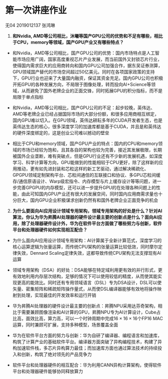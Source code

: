 # 第一次讲座作业

无04  2019012137  张鸿琳

1. **和Nvidia, AMD等公司相比，沐曦等国产GPU公司的优势和不足有哪些，相比于CPU，memory等领域，国产GPU产业又有哪些特点？**

- 和Nvidia，AMD等公司相比，国产GPU公司的优势：国内市场特点是人工智能市场应用广阔，国家高度重视芯片产业发展，而当前国外又封锁芯片行业，使得国内需求巨大的应用商转向和国内GPU公司加强合作，据东吴证券测算，GPU领域国产替代的市场空间超过50亿美元。同时在各项国家政策的支持下，GPU行业也迎来了大量国内融资，保证其资金充足。国内GPU公司也积极开拓GPU的各种发展方向，不局限于图像处理，转而投向AI+Science等领域，从而避免了国外老牌企业的正面交锋，同时拓展GPU的积分指标，而不是局限于单点指标


- 和Nvidia，AMD等公司相比，国产GPU公司的不足：起步较晚，英伟达、AMD等老牌企业已经占据国际市场的大部分份额，和很多应用商相互绑定，国内GPU难以切入。在GPU领域，英伟达耕耘多年的CUDA开发者生态，也是英伟达生态的核心，很多深度学习的加速库都是基于CUDA，并且是和英伟达的硬件深度绑定的，这是创业公司难以撼动的壁垒


- 相比于CPU和memory领域，国产GPU产业的特点：国内的CPU和memory领域的市场已经较为饱和，且其各自的架构也较为完善，接近其发展极限，长期被国外企业垄断，难有突破点，但是GPU行业还有不少新的发展机遇，如深度学习、科学计算等方向，GPU能做到的性能相较于CPU更好，除了这样新的应用推动，更有如先进封装和芯粒这样的新工艺驱动，通过解决稀疏化、GPGPU领域定制架构平台、芯粒间通信的互联接口和协议、多GPU芯粒间缓存/通信原语设计、Warp级宏指令、内存模型与片上缓存设计等等问题，进一步完善GPGPU的内存模型，还可以进一步提升GPU的在处理各种问题上的性能，由此可知国内GPU产业还有很大的发展空间，同时国内应用商需求量也十分巨大，国内GPU企业积极谋求创新仍然有和国外老牌企业正面竞争的机会



2. **为什么要面向AI应用设计领域专用架构，领域专用架构的好处是什么？针对AI算法，你认为华为昇腾AI处理器的硬件设计最主要的创新点是什么？面向AI应用，除了处理器硬件设计外，华为在软件平台方面做了哪些努力与创新，软件平台和处理器硬件如何实现相互配合？**

- 为什么面向AI应用设计领域专用架构：AI计算属于全新计算范式，深度学习的核心运算逻辑为张量运算，而传统CPU架构的张量运算比较低效，同时摩尔定律失效，Dennard Scaling定律失效，这都导致传统CPU架构无法支撑现有AI运算

- 领域专用架构（DSA）的好处：DSA能够在特定域利用更有效的并行形式，更有效地利用内存层次结构，足够的情况下可以使用较低的精度，从而使其能实现更高的能效比。同时还有专用领域语言（DSL）专为DSA设计，DSL可以使矢量、密集矩阵和稀疏矩阵操作量式，从而使DSL编译器能够有效地将操作映射到处理，实现最佳的开发效率和运行开销

- 华为昇腾AI处理器的硬件设计最主要的创新点：昇腾NPU采用达芬奇架构，相比于需要兼顾图像渲染和AI计算的GPU，昇腾NPU专为AI计算设计，Cube占比高，面效比高，算力高，可以一个时钟周期中完成$16\times16\times16$个FP16 MAC运算，同时兼顾可扩展，支持多种模型，场景覆盖全面

- 华为在软件平台方面的努力与创新：华为自研了编译器、编程语言和加速库，构筑了计算产业的基础软件平台。编译器方面突破了异构编程技术，构建了异构加速软件栈，多芯片异构算力最佳；而加速库方面也通过算法技术的持续投入和创新，构筑了绝对领先的产品竞争力

- 软件平台和处理器硬件的相互配合：华为利用CANN异构计算架构，使得软件平台和处理器硬件能够协同释放算力
